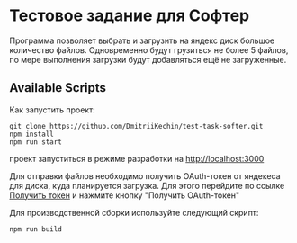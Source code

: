 # Тестовое задание для Софтер

Программа позволяет выбрать и загрузить на яндекс диск большое количество файлов.
Одновременно будут грузиться не более 5 файлов, по мере выполнения загрузки будут добавляться ещё не загруженные.

## Available Scripts

Как запустить проект:

    git clone https://github.com/DmitriiKechin/test-task-softer.git
    npm install
    npm run start

проект запуститься в режиме разработки на [http://localhost:3000](http://localhost:3000)

Для отправки файлов необходимо получить OAuth-токен от яндекеса для диска, куда планируется загрузка. Для этого перейдите по ссылке [Получить токен](https://yandex.ru/dev/disk/poligon/) и нажмите кнопку "Получить OAuth-токен"

Для производственной сборки используйте следующий скрипт:

    npm run build
